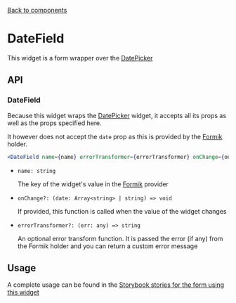 [Back to components](../README.md)

# DateField

This widget is a form wrapper over the [DatePicker](date-picker.md)

## API

### DateField

Because this widget wraps the [DatePicker](date-picker.md) widget, it accepts all its props as well
as the props specified here.

It however does not accept the `date` prop as this is provided by the 
[Formik](https://jaredpalmer.com/formik/) holder.

```jsx
<DateField name={name} errorTransformer={errorTransformer} onChange={onChange} />
```

-   `name: string`

    The key of the widget's value in the [Formik](https://jaredpalmer.com/formik/) provider
    
-   `onChange?: (date: Array<string> | string) => void`

    If provided, this function is called when the value of the widget changes

-   `errorTransformer?: (err: any) => string`

    An optional error transform function. It is passed the error (if any) from the Formik holder 
    and you can return a custom error message

## Usage

A complete usage can be found in the [Storybook stories for the form using this widget](../src/form/index.stories.tsx)
